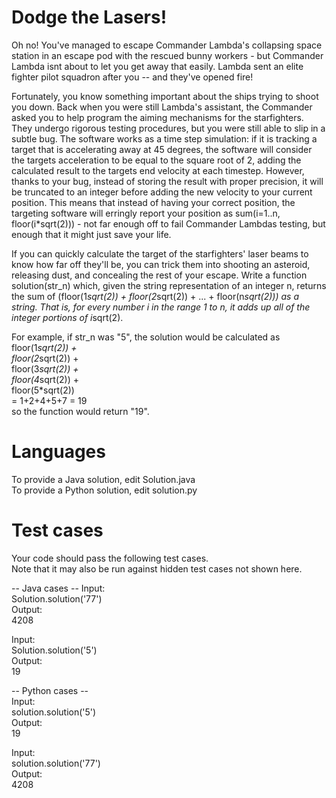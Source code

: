 Dodge the Lasers!  
=================  

Oh no! You've managed to escape Commander Lambda's collapsing space station in an escape pod with the rescued bunny workers - but Commander Lambda isnt about to let you get away that easily. Lambda sent an elite fighter pilot squadron after you -- and they've opened fire!  

Fortunately, you know something important about the ships trying to shoot you down. Back when you were still Lambda's assistant, the Commander asked you to help program the aiming mechanisms for the starfighters. They undergo rigorous testing procedures, but you were still able to slip in a subtle bug. The software works as a time step simulation: if it is tracking a target that is accelerating away at 45 degrees, the software will consider the targets acceleration to be equal to the square root of 2, adding the calculated result to the targets end velocity at each timestep. However, thanks to your bug, instead of storing the result with proper precision, it will be truncated to an integer before adding the new velocity to your current position.  This means that instead of having your correct position, the targeting software will erringly report your position as sum(i=1..n, floor(i*sqrt(2))) - not far enough off to fail Commander Lambdas testing, but enough that it might just save your life.  

If you can quickly calculate the target of the starfighters' laser beams to know how far off they'll be, you can trick them into shooting an asteroid, releasing dust, and concealing the rest of your escape.  Write a function solution(str_n) which, given the string representation of an integer n, returns the sum of (floor(1*sqrt(2)) + floor(2*sqrt(2)) + ... + floor(n*sqrt(2))) as a string. That is, for every number i in the range 1 to n, it adds up all of the integer portions of i*sqrt(2).  

For example, if str_n was "5", the solution would be calculated as  
floor(1*sqrt(2)) +  
floor(2*sqrt(2)) +  
floor(3*sqrt(2)) +  
floor(4*sqrt(2)) +  
floor(5*sqrt(2))  
= 1+2+4+5+7 = 19  
so the function would return "19".  

Languages  
=========  
To provide a Java solution, edit Solution.java  
To provide a Python solution, edit solution.py  
  
Test cases  
==========  
Your code should pass the following test cases.  
Note that it may also be run against hidden test cases not shown here.  
  
-- Java cases --
Input:  
Solution.solution('77')  
Output:  
4208  
  
Input:  
Solution.solution('5')  
Output:  
19  

-- Python cases --  
Input:  
solution.solution('5')  
Output:  
19  
  
Input:  
solution.solution('77')  
Output:  
4208